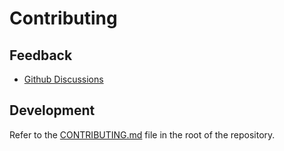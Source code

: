 # Contributing

## Feedback

- [Github Discussions](https://github.com/fastrepl/hypr/discussions)

## Development

Refer to the [CONTRIBUTING.md](https://github.com/fastrepl/hypr/blob/main/CONTRIBUTING.md) file in the root of the repository.
